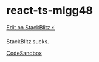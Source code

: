 # react-ts-mlgg48

[Edit on StackBlitz ⚡️](https://stackblitz.com/edit/react-ts-mlgg48)

StackBlitz sucks.

[CodeSandbox](https://codesandbox.io/s/crazy-sinoussi-dei1b)

